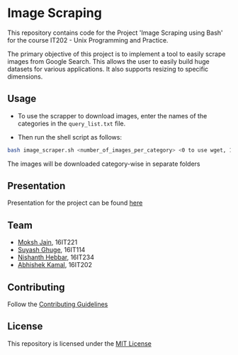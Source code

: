 # Image Scraping

This repository contains code for the Project 'Image Scraping using Bash' for the course IT202 - Unix Programming and Practice. 

The primary objective of this project is to implement a tool to easily scrape images from Google Search. This allows the user to easily build huge datasets for various applications. It also supports resizing to specific dimensions.

## Usage

* To use the scrapper to download images, enter the names of the categories in the `query_list.txt` file.

* Then run the shell script as follows:
```bash
bash image_scraper.sh <number_of_images_per_category> <0 to use wget, 1 to use curl> <width> <heigth>
```
The images will be downloaded category-wise in separate folders

## Presentation
Presentation for the project can be found [here](http://slides.com/mokshjain/unix)

## Team
* [Moksh Jain](https://github.com/MJ10), 16IT221
* [Suyash Ghuge](https://github.com/suyash0103), 16IT114
* [Nishanth Hebbar](https://github.com/nishanthebbar2011), 16IT234
* [Abhishek Kamal](https://github.com/abhishek371), 16IT202

## Contributing 

Follow the [Contributing Guidelines](https://github.com/MJ10/Unix-Project/blob/master/CONTRIBUTING.md)

## License

This repository is licensed under the [MIT License](https://github.com/MJ10/Unix-Project/blob/master/LICENSE.md)
